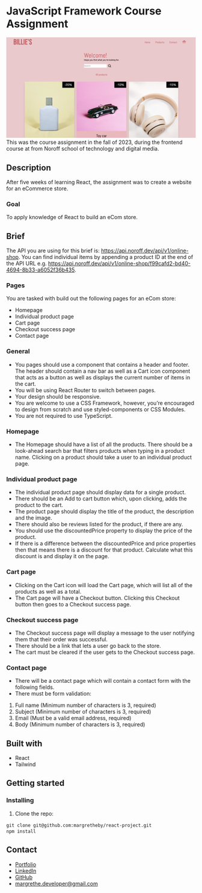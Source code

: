 # JavaScript Framework Course Assignment
<img src="https://github.com/margretheby/react-project/blob/main/billies.png" alt="Screenshot of the Billie's website on desktop">
This was the course assignment in the fall of 2023, during the frontend course at from Noroff school of technology and digital media.

## Description
After five weeks of learning React, the assignment was to create a website for an eCommerce store.

### Goal
To apply knowledge of React to build an eCom store. 

## Brief
The API you are using for this brief is: https://api.noroff.dev/api/v1/online-shop. You can find individual items by appending a product ID at the end of the API URL e.g. https://api.noroff.dev/api/v1/online-shop/f99cafd2-bd40-4694-8b33-a6052f36b435.

### Pages
You are tasked with build out the following pages for an eCom store:
- Homepage
- Individual product page
- Cart page
- Checkout success page
- Contact page

### General
- You pages should use a <Layout> component that contains a header and footer. The header should contain a nav bar as well as a Cart icon component that acts as a button as well as displays the current number of items in the cart.
- You will be using React Router to switch between pages.
- Your design should be responsive. 
- You are welcome to use a CSS Framework, however, you’re encouraged to design from scratch and use styled-components or CSS Modules.
- You are not required to use TypeScript.

### Homepage
- The Homepage should have a list of all the products. There should be a look-ahead search bar that filters products when typing in a product name. Clicking on a product should take a user to an individual product page.

### Individual product page
- The individual product page should display data for a single product. 
- There should be an Add to cart button which, upon clicking, adds the product to the cart. 
- The product page should display the title of the product, the description and the image. 
- There should also be reviews listed for the product, if there are any. 
- You should use the discountedPrice property to display the price of the product. 
- If there is a difference between the discountedPrice and price properties then that means there is a discount for that product. Calculate what this discount is and display it on the page.

### Cart page 
- Clicking on the Cart icon will load the Cart page, which will list all of the products as well as a total. 
- The Cart page will have a Checkout button. Clicking this Checkout button then goes to a Checkout success page.

### Checkout success page 
- The Checkout success page will display a message to the user notifying them that their order was successful. 
- There should be a link that lets a user go back to the store. 
- The cart must be cleared if the user gets to the Checkout success page.

### Contact page
- There will be a contact page which will contain a contact form with the following fields. 
- There must be form validation:
1. Full name (Minimum number of characters is 3, required)
2. Subject (Minimum number of characters is 3, required)
3. Email (Must be a valid email address, required)
4. Body (Minimum number of characters is 3, required)

## Built with
- React
- Tailwind

## Getting started
### Installing
1. Clone the repo:

``` 
git clone git@github.com:margretheby/react-project.git
npm install
```

## Contact
- <a href="https://mby-portfolio.netlify.app" target="_blank">Portfolio</a>
- <a href="https://www.linkedin.com/in/margrethe-by-6abb98226/" target="_blank">LinkedIn</a>
- <a href="https://github.com/margretheby" target="_blank">GitHub</a>
- <a href="mailto:margrethe.developer@gmail.com">margrethe.developer@gmail.com</a>
